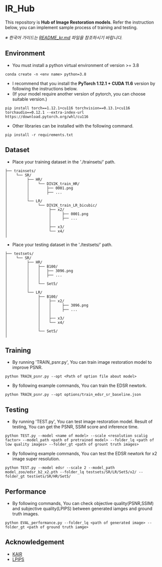 # IR_Hub
This repository is **Hub of Image Restoration models**.
Refer the instruction below, you can implement sample process of training and testing.

*※ 한국어 가이드는 [README_kr.md](https://github.com/bmnptnt/IR_Hub/blob/main/README_kr.md) 파일을 참조하시기 바랍니다.*

## Environment
- You must install a python virtual environment of version >= 3.8 
```
conda create -n <env name> python=3.8
```
- I recommend that you install the **PyTorch 1.12.1 + CUDA 11.6** version by following the instructions below.
- (If your model require another version of pytorch, you can choose suitable version.)
```
pip install torch==1.12.1+cu116 torchvision==0.13.1+cu116 torchaudio==0.12.1 --extra-index-url https://download.pytorch.org/whl/cu116
```
- Other libraries can be installed with the following command.
```
pip install -r requirements.txt
```

## Dataset
- Place your training dataset in the './trainsets/' path.
```
├── trainsets/
│    └── SR/
│         ├── HR/
│         │    └── DIV2K_train_HR/
│         │        ├── 0001.png
│         │        ├── ...
│         │            
│         └── LR/            
│              └── DIV2K_train_LR_bicubic/       
│                   ├── x2/  
│                   │     ├── 0001.png
│                   │     ├── ... 
│                   │ 
│                   ├── x3/
│                   └── x4/
│
```
- Place your testing dataset in the './testsets/' path.
```
├── testsets/
│    └── SR/
│         ├── HR/
│         │    ├── B100/
│         │    │   ├── 3096.png
│         │    │   ├── ...
│         │    │
│         │    └── Set5/ 
│         │
│         └── LR/            
│              ├── B100/       
│              │    ├── x2/  
│              │    │     ├── 3096.png
│              │    │     ├── ... 
│              │    │ 
│              │    ├── x3/
│              │    └── x4/
│              │
│              └── Set5/
│  
```

## Training
- By running 'TRAIN_psnr.py', You can train image restoration model to improve PSNR.
```
python TRAIN_psnr.py --opt <Path of option file about model> 
```
- By following example commands, You can train the EDSR newtork.
```
python TRAIN_psnr.py --opt options/train_edsr_sr_baseline.json
```
## Testing
- By running 'TEST.py', You can test image restoration model. Result of testing, You can get the PSNR, SSIM score and inference time.
```
python TEST.py --model <name of model> --scale <resolution scalig factor> --model_path <path of pretrained model> --folder_lq <path of low quality images> --folder_gt <path of grount truth images>
```
- By following example commands, You can test the EDSR newtork for x2 image super resolution.
```
python TEST.py --model edsr --scale 2 --model_path model_zoo/edsr_b2_x2.pth --folder_lq testsets/SR/LR/Set5/x2/ --folder_gt testsets/SR/HR/Set5/
```

## Performance
- By following commands, You can check objective quality(PSNR,SSIM) and subjective quality(LPIPS) between generated iamges and ground truth images.
```
python EVAL_performance.py --folder_lq <path of generated image> --folder_gt <path of ground truth iamge>
```

## Acknowledgement
- [KAIR](https://github.com/cszn/KAIR)
- [LPIPS](https://github.com/richzhang/PerceptualSimilarity)
